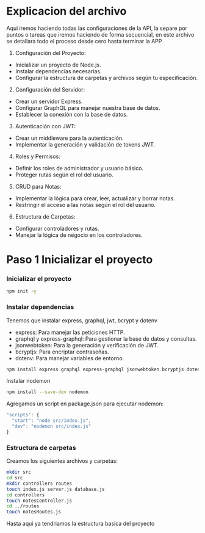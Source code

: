 # Explicacion del archivo

Aqui iremos haciendo todas las configuraciones de la API, la separe por puntos o tareas que iremos haciendo de forma secuencial, en este archivo se detallara todo el proceso desde cero hasta terminar la APP

1. Configuración del Proyecto:

- Inicializar un proyecto de Node.js.
- Instalar dependencias necesarias.
- Configurar la estructura de carpetas y archivos según tu especificación.

2. Configuración del Servidor:

- Crear un servidor Express.
- Configurar GraphQL para manejar nuestra base de datos.
- Establecer la conexión con la base de datos.

3. Autenticación con JWT:
- Crear un middleware para la autenticación.
- Implementar la generación y validación de tokens JWT.

4. Roles y Permisos:

- Definir los roles de administrador y usuario básico.
- Proteger rutas según el rol del usuario.

5. CRUD para Notas:

- Implementar la lógica para crear, leer, actualizar y borrar notas.
- Restringir el acceso a las notas según el rol del usuario.

6. Estructura de Carpetas:

- Configurar controladores y rutas.
- Manejar la lógica de negocio en los controladores.

# Paso 1 Inicializar el proyecto

### Inicializar el proyecto

```bash
npm init -y
```

### Instalar dependencias
Tenemos que instalar express, graphql, jwt, bcrypt y dotenv

- express: Para manejar las peticiones HTTP.
- graphql y express-graphql: Para gestionar la base de datos y consultas.
- jsonwebtoken: Para la generación y verificación de JWT.
- bcryptjs: Para encriptar contraseñas.
- dotenv: Para manejar variables de entorno.

```bash
npm install express graphql express-graphql jsonwebtoken bcryptjs dotenv
```

Instalar nodemon
```bash
npm install --save-dev nodemon
```
Agregamos un script en package.json para ejecutar nodemon:
```javascript
"scripts": {
  "start": "node src/index.js",
  "dev": "nodemon src/index.js"
}
```

### Estructura de carpetas
Creamos los siguientes archivos y carpetas:

```bash
mkdir src
cd src
mkdir controllers routes
touch index.js server.js database.js
cd controllers
touch notesController.js
cd ../routes
touch notesRoutes.js
```

Hasta aqui ya tendriamos la estructura basica del proyecto

